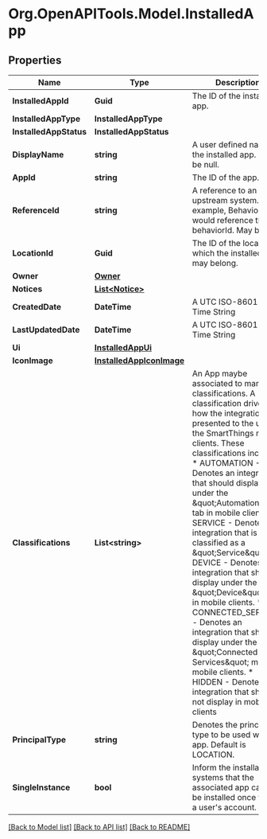 # Org.OpenAPITools.Model.InstalledApp
## Properties

Name | Type | Description | Notes
------------ | ------------- | ------------- | -------------
**InstalledAppId** | **Guid** | The ID of the installed app. | 
**InstalledAppType** | **InstalledAppType** |  | 
**InstalledAppStatus** | **InstalledAppStatus** |  | 
**DisplayName** | **string** | A user defined name for the installed app. May be null. | [optional] 
**AppId** | **string** | The ID of the app. | 
**ReferenceId** | **string** | A reference to an upstream system.  For example, Behaviors would reference the behaviorId. May be null.  | [optional] 
**LocationId** | **Guid** | The ID of the location to which the installed app may belong. | [optional] 
**Owner** | [**Owner**](Owner.md) |  | 
**Notices** | [**List&lt;Notice&gt;**](Notice.md) |  | 
**CreatedDate** | **DateTime** | A UTC ISO-8601 Date-Time String | 
**LastUpdatedDate** | **DateTime** | A UTC ISO-8601 Date-Time String | 
**Ui** | [**InstalledAppUi**](InstalledAppUi.md) |  | [optional] 
**IconImage** | [**InstalledAppIconImage**](InstalledAppIconImage.md) |  | [optional] 
**Classifications** | **List&lt;string&gt;** | An App maybe associated to many classifications.  A classification drives how the integration is presented to the user in the SmartThings mobile clients.  These classifications include: * AUTOMATION - Denotes an integration that should display under the \&quot;Automation\&quot; tab in mobile clients. * SERVICE - Denotes an integration that is classified as a \&quot;Service\&quot;. * DEVICE - Denotes an integration that should display under the \&quot;Device\&quot; tab in mobile clients. * CONNECTED_SERVICE - Denotes an integration that should display under the \&quot;Connected Services\&quot; menu in mobile clients. * HIDDEN - Denotes an integration that should not display in mobile clients  | 
**PrincipalType** | **string** | Denotes the principal type to be used with the app.  Default is LOCATION. | 
**SingleInstance** | **bool** | Inform the installation systems that the associated app can only be installed once within a user&#39;s account.  | [default to false]

[[Back to Model list]](../README.md#documentation-for-models) [[Back to API list]](../README.md#documentation-for-api-endpoints) [[Back to README]](../README.md)

